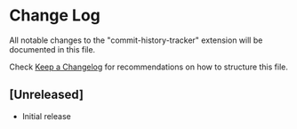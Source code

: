 # Change Log

All notable changes to the "commit-history-tracker" extension will be documented in this file.

Check [Keep a Changelog](http://keepachangelog.com/) for recommendations on how to structure this file.

## [Unreleased]

- Initial release